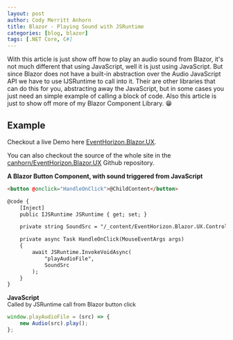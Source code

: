 ```yaml
---
layout: post
author: Cody Merritt Anhorn
title: Blazor - Playing Sound with JSRuntime
categories: [blog, blazor]
tags: [.NET Core, C#]
---
```


With this article is just show off how to play an audio sound from Blazor, it's not much different that using JavaScript, well it is just using JavaScript. But since Blazor does not have a built-in abstraction over the Audio JavaScript API we have to use IJSRuntime to call into it. Their are other libraries that can do this for you, abstracting away the JavaScript, but in some cases you just need an simple example of calling a block of code. Also this article is just to show off more of my Blazor Component Library. 😁

## Example

Checkout a live Demo here <a href="https://lively-mud-0597d4e10.azurestaticapps.net/" target="_blank">EventHorizon.Blazor.UX</a>.

You can also checkout the source of the whole site in the <a href="https://github.com/canhorn/EventHorizon.Blazor.UX" target="_blank">canhorn/EventHorizon.Blazor.UX</a> Github repository. 

**A Blazor Button Component, with sound triggered from JavaScript**
~~~ html
<button @onclick="HandleOnClick">@ChildContent</button>

@code {
    [Inject]
    public IJSRuntime JSRuntime { get; set; }

    private string SoundSrc = "/_content/EventHorizon.Blazor.UX.Controls/sounds/click.mp3";

    private async Task HandleOnClick(MouseEventArgs args)
    {
        await JSRuntime.InvokeVoidAsync(
            "playAudioFile",
            SoundSrc
        );
    }
}
~~~

**JavaScript**<br />
<span style="font-size: 0.8rem">
    Called by JSRuntime call from Blazor button click
</span>
~~~ javascript
window.playAudioFile = (src) => {
    new Audio(src).play();
};
~~~